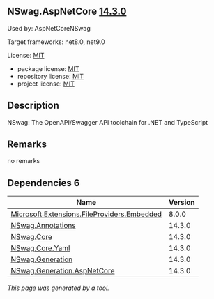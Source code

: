 NSwag.AspNetCore [14.3.0](https://www.nuget.org/packages/NSwag.AspNetCore/14.3.0)
--------------------

Used by: AspNetCoreNSwag

Target frameworks: net8.0, net9.0

License: [MIT](../../../../licenses/mit) 

- package license: [MIT](https://licenses.nuget.org/MIT) 
- repository license: [MIT](https://github.com/RicoSuter/NSwag.git) 
- project license: [MIT](https://github.com/RicoSuter/NSwag) 

Description
-----------
NSwag: The OpenAPI/Swagger API toolchain for .NET and TypeScript

Remarks
-----------
no remarks


Dependencies 6
-----------

|Name|Version|
|----------|:----|
|[Microsoft.Extensions.FileProviders.Embedded](../../../../packages/nuget.org/microsoft.extensions.fileproviders.embedded/8.0.0)|8.0.0|
|[NSwag.Annotations](../../../../packages/nuget.org/nswag.annotations/14.3.0)|14.3.0|
|[NSwag.Core](../../../../packages/nuget.org/nswag.core/14.3.0)|14.3.0|
|[NSwag.Core.Yaml](../../../../packages/nuget.org/nswag.core.yaml/14.3.0)|14.3.0|
|[NSwag.Generation](../../../../packages/nuget.org/nswag.generation/14.3.0)|14.3.0|
|[NSwag.Generation.AspNetCore](../../../../packages/nuget.org/nswag.generation.aspnetcore/14.3.0)|14.3.0|

*This page was generated by a tool.*